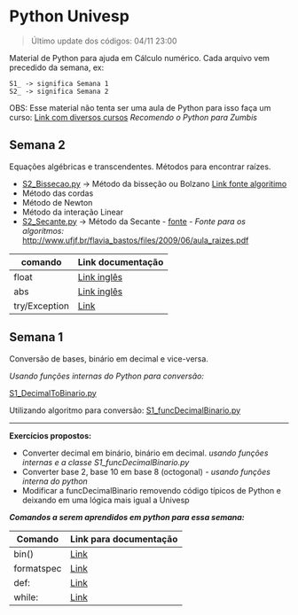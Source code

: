 # Python Univesp

> Último update dos códigos: 04/11 23:00

Material de Python para ajuda em Cálculo numérico.
Cada arquivo vem precedido da semana, ex:

    S1_ -> significa Semana 1
    S2_ -> significa Semana 2
OBS: Esse material não tenta ser uma aula de Python para isso faça um curso:
[Link com diversos cursos](https://gist.github.com/aledruetta/9ea5996de69045087114d42ba230a587)
*Recomendo o Python para Zumbis*

## Semana 2

Equações algébricas e transcendentes. Métodos para encontrar raízes.

- [S2_Bissecao.py](https://github.com/dorathoto/PythonUnivesp/blob/master/S2_Bissecao.py) -> Método da bisseção ou Bolzano [Link fonte algoritimo](https://www.ufrgs.br/reamat/CalculoNumerico/livro-py/sdeduv-metodo_da_bissecao.html) 
- Método das cordas
- Método de Newton
- Método da interação Linear
- [S2_Secante.py](https://github.com/dorathoto/PythonUnivesp/blob/master/S2_Secante.py) -> Método da Secante - [fonte](https://www.ufrgs.br/reamat/CalculoNumerico/livro-py/sdeduv-metodo_das_secantes.html) - 
*Fonte para os algoritmos:* http://www.ufjf.br/flavia_bastos/files/2009/06/aula_raizes.pdf
 
|comando| Link documentação  |
|--|--|
|float|[Link inglês](https://docs.python.org/3/library/functions.html?highlight=float#float)|
|abs|[Link inglês](https://docs.python.org/3/library/functions.html?highlight=abs#abs)|
|try/Exception|[Link](https://pythonhelp.wordpress.com/2012/09/14/tratamento-de-excecoes/)|



  

## Semana 1

  

  

Conversão de bases, binário em decimal e vice-versa.

  

  

*Usando funções internas do Python para conversão:*

  

[S1_DecimalToBinario.py](https://github.com/dorathoto/PythonUnivesp/blob/master/S1_DecimalToBinario.py)

Utilizando algoritmo para conversão:
[S1_funcDecimalBinario.py](https://github.com/dorathoto/PythonUnivesp/blob/master/S1_funcDecimalBinario.py)

----------------
**Exercícios propostos:**
- Converter decimal em binário, binário em decimal. *usando funções internas e a classe S1_funcDecimalBinario.py*
- Converter base 2, base 10 em base 8 (octogonal) *- usando funções interna do python*
- Modificar a funcDecimalBinario removendo código típicos de Python e deixando em uma lógica mais igual a Univesp

***Comandos a serem aprendidos em python para essa semana:***

|Comando  |Link para documentação|
|--|--|
|bin() |[Link](https://docs.python.org/3/library/functions.html?highlight=abs#bin)  |
|formatspec| [Link](https://docs.python.org/3/library/string.html#formatspec)|
|def:|[Link](https://wiki.python.org.br/PrincipiosFuncionais#Definindo_Fun.2BAOcA9Q-es_em_Python)  |
|while:|[Link](http://excript.com/python/while-else-python.html) |
